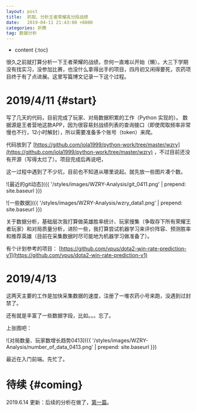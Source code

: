 ```yaml
---
layout: post
title:  抓取、分析王者荣耀高分段战绩
date:   2019-04-11 21:43:00 +0800
categories: 折腾
tag: 数据分析
---
```


* content
{:toc}


很久之前就打算分析一下王者荣耀的战绩，奈何一直难以开始（懒）。大三下学期没有找实习，没参加比赛，也没什么拿得出手的项目，四月初又闲得要死，农药项目终于有了点进展。这里写篇博文记录一下这个过程。



2019/4/11			{#start}
====================================

写了几天的代码，目前完成了玩家、对局数据积累的工作（Python 实现的）。
数据源是王者营地这款APP，因为很容易封战绩列表的查询接口（即使爬取频率非常慢也不行，12小时解封），所以需要准备多个账号（token）来爬。

代码放到了 [https://github.com/iola1999/python-work/tree/master/wzry](https://github.com/iola1999/python-work/tree/master/wzry) ，不过目前还没有开源（写得太烂了）。项目完成后再说吧，

这一过程中遇到了不少坑，目前也不知道从哪里说起。就先放一些图片凑个数。

![最近的git动态]({{ '/styles/images/WZRY-Analysis/git_0411.png' | prepend: site.baseurl  }})

![一些数据]({{ '/styles/images/WZRY-Analysis/wzry_data1.png' | prepend: site.baseurl  }})

关于数据分析，基础层次我打算做英雄胜率统计、玩家搜集（争取存下所有荣耀王者玩家）和对局质量分析，进阶一些，我打算尝试机器学习来评价阵容、预测胜率和推荐英雄（目前在采集数据时尽可能地为机器学习做准备了）。

有个计划参考的项目： [https://github.com/vpus/dota2-win-rate-prediction-v1](https://github.com/vpus/dota2-win-rate-prediction-v1) 



2019/4/13
====================================
这两天主要的工作是加快采集数据的速度，注册了一堆农药小号来跑，没遇到过封禁了。

还有就是丰富了一些数据字段，比如。。。忘了。

上张图吧：

![对局数量、玩家数增长趋势0413]({{ '/styles/images/WZRY-Analysis/number_of_data_0413.png' | prepend: site.baseurl  }})

最近在入门前端。先忙了。


待续			{#coming}
====================================

2019.6.14 更新：后续的分析在做了，[第一篇](https://iola1999.github.io/2019/06/14/WZRY-Analysis-1)。
